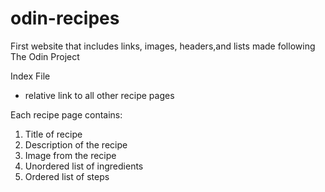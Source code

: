 # odin-recipes

First website that includes links, images, headers,and lists made following The Odin Project 

Index File
- relative link to all other recipe pages 

Each recipe page contains:
1. Title of recipe
2. Description of the recipe
3. Image from the recipe
4. Unordered list of ingredients 
5. Ordered list of steps 
